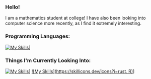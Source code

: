 ### Hello!

I am a mathematics student at college! I have also been looking into computer science more recently, as I find it extremely
interesting. 

### Programming Languages:
[![My Skills](https://skillicons.dev/icons?i=py,latex,c)](https://skillicons.dev)]

### Things I'm Currently Looking Into:
[![My Skills](https://skillicons.dev/icons?i=html,css)](https://skillicons.dev)]
[![My Skills](https://skillicons.dev/icons?i=rust, R)](https://skillicons.dev)]

